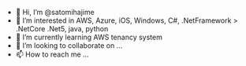- 👋 Hi, I’m @satomihajime
- 👀 I’m interested in AWS, Azure, iOS, Windows, C#, .NetFramework > .NetCore .Net5, java, python
- 🌱 I’m currently learning AWS tenancy system
- 💞️ I’m looking to collaborate on ...
- 📫 How to reach me ...

<!---
satomihajime/satomihajime is a ✨ special ✨ repository because its `README.md` (this file) appears on your GitHub profile.
You can click the Preview link to take a look at your changes.
--->
